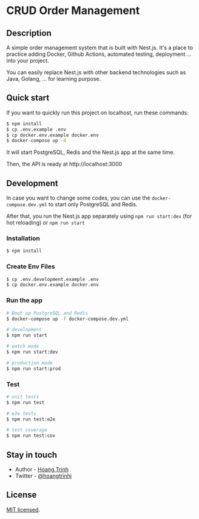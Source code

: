 # CRUD Order Management

## Description

A simple order management system that is built with Nest.js. It's a place to practice adding Docker, Github Actions, automated testing, deployment ... into your project.

You can easily replace Nest.js with other backend technologies such as Java, Golang, ... for learning purpose.

## Quick start

If you want to quickly run this project on localhost, run these commands:

```bash
$ npm install
$ cp .env.example .env
$ cp docker.env.example docker.env
$ docker-compose up -d
```

It will start PostgreSQL, Redis and the Nest.js app at the same time.

Then, the API is ready at http://localhost:3000

## Development

In case you want to change some codes, you can use the `docker-compose.dev.yml` to start only PostgreSQL and Redis.

After that, you run the Nest.js app separately using `npm run start:dev` (for hot reloading) or `npm run start`

### Installation

```bash
$ npm install
```

### Create Env Files
```bash
$ cp .env.development.example .env
$ cp docker.env.example docker.env
```

### Run the app

```bash
# Boot up PostgreSQL and Redis
$ docker-compose up -f docker-compose.dev.yml

# development
$ npm run start

# watch mode
$ npm run start:dev

# production mode
$ npm run start:prod
```

### Test

```bash
# unit tests
$ npm run test

# e2e tests
$ npm run test:e2e

# test coverage
$ npm run test:cov
```

## Stay in touch

- Author - [Hoang Trinh](https://hoangtrinhj.com)
- Twitter - [@hoangtrinhj](https://twitter.com/hoangtrinhj)

## License

[MIT licensed](LICENSE).
